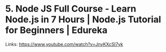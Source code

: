 # 5. Node JS Full Course - Learn Node.js in 7 Hours | Node.js Tutorial for Beginners | Edureka

Links: https://www.youtube.com/watch?v=JnvKXcSI7yk